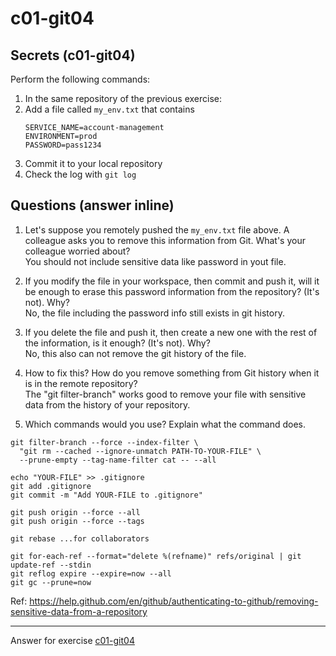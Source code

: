# c01-git04


## Secrets (c01-git04)

Perform the following commands:
1. In the same repository of the previous exercise:
2. Add a file called `my_env.txt` that contains
    ```
    SERVICE_NAME=account-management
    ENVIRONMENT=prod
    PASSWORD=pass1234
    ```
1. Commit it to your local repository
2. Check the log with `git log`

## Questions (answer inline)

1. Let's suppose you remotely pushed the `my_env.txt` file above. A colleague asks you to remove this information from Git. What's your colleague worried about?  
You should not include sensitive data like password in yout file.

2. If you modify the file in your workspace, then commit and push it, will it be enough to erase this password information from the repository? (It's not). Why?  
No, the file including the password info still exists in git history.

3. If you delete the file and push it, then create a new one with the rest of the information, is it enough? (It's not). Why?  
No, this also can not remove the git history of the file.
4. How to fix this? How do you remove something from Git history when it is in the remote repository?   
The "git filter-branch" works good to remove your file with sensitive data from the history of your repository.

5. Which commands would you use? Explain what the command does.


```
git filter-branch --force --index-filter \
  "git rm --cached --ignore-unmatch PATH-TO-YOUR-FILE" \
  --prune-empty --tag-name-filter cat -- --all  
 
echo "YOUR-FILE" >> .gitignore
git add .gitignore
git commit -m "Add YOUR-FILE to .gitignore"

git push origin --force --all
git push origin --force --tags

git rebase ...for collaborators

git for-each-ref --format="delete %(refname)" refs/original | git update-ref --stdin
git reflog expire --expire=now --all
git gc --prune=now
```

Ref: https://help.github.com/en/github/authenticating-to-github/removing-sensitive-data-from-a-repository
   

<!-- Don't change anything below this point-->
<!-- Before commiting, remove both commented lines--> 
***
Answer for exercise [c01-git04](https://github.com/devopsacademyau/academy/blob/23cc1dfa31e85651e3cdc1b0ef38da21518841ba/classes/01class/exercises/c01-git04/README.md)